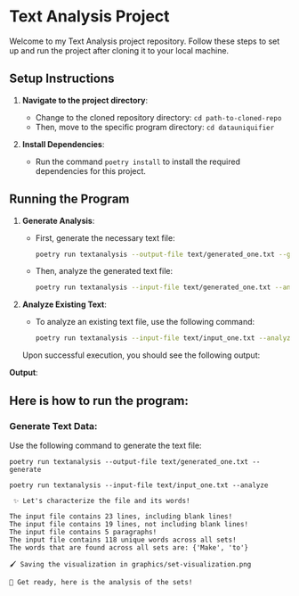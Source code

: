 # Text Analysis Project

Welcome to my Text Analysis project repository. Follow these steps to set up and run the project after cloning it to your local machine.

## Setup Instructions

1. **Navigate to the project directory**:
   - Change to the cloned repository directory: `cd path-to-cloned-repo`
   - Then, move to the specific program directory: `cd datauniquifier`

2. **Install Dependencies**:
   - Run the command `poetry install` to install the required dependencies for this project.

## Running the Program

1. **Generate Analysis**:
   - First, generate the necessary text file:
     ```bash
     poetry run textanalysis --output-file text/generated_one.txt --generate
     ```
   - Then, analyze the generated text file:
     ```bash
     poetry run textanalysis --input-file text/generated_one.txt --analyze
     ```

2. **Analyze Existing Text**:
   - To analyze an existing text file, use the following command:
     ```bash
     poetry run textanalysis --input-file text/input_one.txt --analyze
     ```

   Upon successful execution, you should see the following output:

 **Output**:

## Here is how to run the program:


### Generate Text Data:
Use the following command to generate the text file:

```
poetry run textanalysis --output-file text/generated_one.txt --generate
```
```
poetry run textanalysis --input-file text/input_one.txt --analyze
```
```
 ✨ Let's characterize the file and its words!

The input file contains 23 lines, including blank lines!
The input file contains 19 lines, not including blank lines!
The input file contains 5 paragraphs!
The input file contains 118 unique words across all sets!
The words that are found across all sets are: {'Make', 'to'}

🖌 Saving the visualization in graphics/set-visualization.png

🔬 Get ready, here is the analysis of the sets!
```